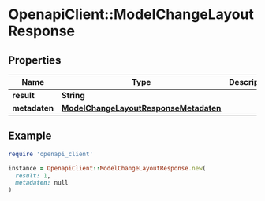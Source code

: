 # OpenapiClient::ModelChangeLayoutResponse

## Properties

| Name | Type | Description | Notes |
| ---- | ---- | ----------- | ----- |
| **result** | **String** |  | [optional] |
| **metadaten** | [**ModelChangeLayoutResponseMetadaten**](ModelChangeLayoutResponseMetadaten.md) |  | [optional] |

## Example

```ruby
require 'openapi_client'

instance = OpenapiClient::ModelChangeLayoutResponse.new(
  result: 1,
  metadaten: null
)
```


